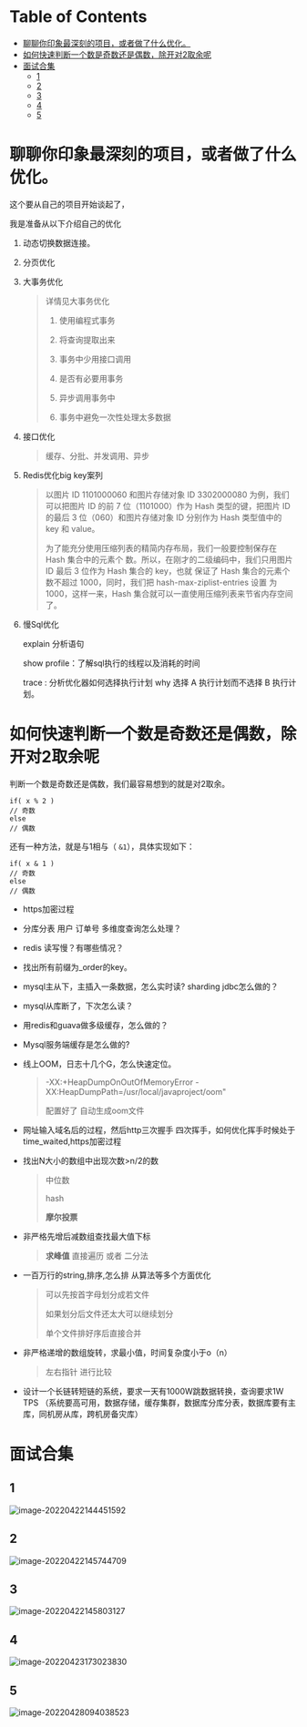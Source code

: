 # Table of Contents

* [聊聊你印象最深刻的项目，或者做了什么优化。](#聊聊你印象最深刻的项目或者做了什么优化)
* [如何快速判断一个数是奇数还是偶数，除开对2取余呢](#如何快速判断一个数是奇数还是偶数除开对2取余呢)
* [面试合集](#面试合集)
  * [1](#1)
  * [2](#2)
  * [3](#3)
  * [4](#4)
  * [5](#5)


# 聊聊你印象最深刻的项目，或者做了什么优化。

这个要从自己的项目开始谈起了，

我是准备从以下介绍自己的优化

1. 动态切换数据连接。

2. 分页优化

3. 大事务优化

   > 详情见大事务优化
   >
   > 1. 使用编程式事务
   >
   > 2. 将查询提取出来
   >
   > 3. 事务中少用接口调用
   >
   > 4. 是否有必要用事务
   >
   > 5. 异步调用事务中
   >
   > 6.  事务中避免一次性处理太多数据
   > 
   >    

4. 接口优化

   > 缓存、分批、并发调用、异步

5. Redis优化big key案列

   > 以图片 ID 1101000060 和图片存储对象 ID 3302000080 为例，我们可以把图片 ID 的前
   > 7 位（1101000）作为 Hash 类型的键，把图片 ID 的最后 3 位（060）和图片存储对象
   > ID 分别作为 Hash 类型值中的 key 和 value。  
   >
   > 
   >
   > 为了能充分使用压缩列表的精简内存布局，我们一般要控制保存在 Hash 集合中的元素个
   > 数。所以，在刚才的二级编码中，我们只用图片 ID 最后 3 位作为 Hash 集合的 key，也就
   > 保证了 Hash 集合的元素个数不超过 1000，同时，我们把 hash-max-ziplist-entries 设置
   > 为 1000，这样一来，Hash 集合就可以一直使用压缩列表来节省内存空间了。 

6. 慢Sql优化

    explain  分析语句

   show profile：了解sql执行的线程以及消耗的时间

   trace :   分析优化器如何选择执行计划  why 选择 A 执行计划而不选择 B 执行计划。



# 如何快速判断一个数是奇数还是偶数，除开对2取余呢

判断一个数是奇数还是偶数，我们最容易想到的就是对2取余。

```
if( x % 2 )
// 奇数
else
// 偶数
```

还有一种方法，就是与1相与（ `&1`），具体实现如下：

```
if( x & 1 )
// 奇数
else
// 偶数
```





+ https加密过程

  

+ 分库分表 用户 订单号 多维度查询怎么处理？

+ redis 读写慢？有哪些情况？

+ 找出所有前缀为_order的key。

+ mysql主从下，主插入一条数据，怎么实时读? sharding jdbc怎么做的？

+ mysql从库断了，下次怎么读？

+ 用redis和guava做多级缓存，怎么做的？

+ Mysql服务端缓存是怎么做的?

+ 线上OOM，日志十几个G，怎么快速定位。

  > -XX:+HeapDumpOnOutOfMemoryError -XX:HeapDumpPath=/usr/local/javaproject/oom"
  >
  > 配置好了  自动生成oom文件

+ 网址输入域名后的过程，然后http三次握手 四次挥手，如何优化挥手时候处于time_waited,https加密过程

+ 找出N大小的数组中出现次数>n/2的数   

  > 中位数
  >
  > hash
  >
  > **摩尔投票**

+ 非严格先增后减数组查找最大值下标  

  >  **求峰值**   直接遍历 或者  二分法

+ 一百万行的string,排序,怎么排 从算法等多个方面优化

  > 可以先按首字母划分成若文件
  >
  > 如果划分后文件还太大可以继续划分
  >
  > 单个文件排好序后直接合并

+ 非严格递增的数组旋转，求最小值，时间复杂度小于o（n）

  > 左右指针 进行比较 

+ 设计一个长链转短链的系统，要求一天有1000W跳数据转换，查询要求1W TPS
  （系统要高可用，数据存储，缓存集群，数据库分库分表，数据库要有主库，同机房从库，跨机房备灾库）




# 面试合集

## 1 

![image-20220422144451592](.images/image-20220422144451592.png)

## 2

![image-20220422145744709](.images/image-20220422145744709.png)

## 3

![image-20220422145803127](.images/image-20220422145803127.png)

## 4 

![image-20220423173023830](.images/image-20220423173023830.png)

## 5

![image-20220428094038523](.images/image-20220428094038523.png)
